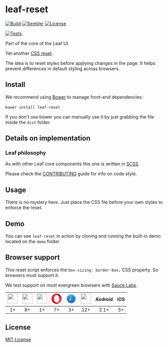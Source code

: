 # <a href="#" id="top"></a>leaf-reset

[![Build]](https://circleci.com/gh/leafui/leaf-reset/tree/master) [![SemVer]](http://semver.org/)
[![License]](LICENSE)

[![Tests](https://saucelabs.com/browser-matrix/leafui.svg)](https://saucelabs.com/u/leafui)

Part of the core of the Leaf UI.

Yet another [CSS reset]().

The idea is to reset styles before applying changes in the page. It helps prevent differences in default styling across browsers.

## <a href="#" id="install"></a>Install

We recommend using [Bower](http://bower.io/) to manage front-end dependencies:

`bower install leaf-reset`

If you don't use bower you can manually use it by just grabbing the file inside the `dist` folder.

## <a href="#" id="impl"></a>Details on implementation

### Leaf philosophy

As with other Leaf core components this one is written in [SCSS]().

Please check the [CONTRIBUTING](CONTRIBUTING.md) guide for info on code style.

## <a href="#" id="usage"></a>Usage

There is no mystery here. Just place the CSS file before your own styles to enforce the reset.

## <a href="#" id="demo"></a>Demo

You can see `leaf-reset` in action by cloning and running the built-in demo located on the `demo` folder.

## <a href="#" id="browsersupport"></a>Browser support

This reset script enforces the `box-sizing: border-box;` CSS property. So browsers must support it.

We test support on most evergreen browsers with [Sauce Labs](https://saucelabs.com/).

| <img src="https://raw.githubusercontent.com/alrra/browser-logos/master/chrome/chrome_64x64.png" width="32px" height="32px"> | <img src="https://raw.githubusercontent.com/alrra/browser-logos/master/internet-explorer/internet-explorer_64x64.png" width="32px" height="32px"> | <img src="https://raw.githubusercontent.com/alrra/browser-logos/master/firefox/firefox_64x64.png" width="32px" height="32px"> | <img src="https://raw.githubusercontent.com/alrra/browser-logos/master/opera/opera_64x64.png" width="32px" height="32px"> | <img src="https://raw.githubusercontent.com/alrra/browser-logos/master/safari/safari_64x64.png" width="32px" height="32px"> | <img src="https://raw.githubusercontent.com/alrra/browser-logos/master/edge/edge_64x64.png" width="32px" height="32px">  | Android | iOS |
| :---:  |:---:|  :---:  | :---: | :---:  | :---:|  :---:  |:---:|
|   1+  | 8+ |   1+   |  7+  |   3+   |  12+ |   2.1+  |  5+ |

## <a href="#" id="license"></a>License

[MIT License](LICENSE)

[Build]: https://img.shields.io/circleci/project/leafui/leaf-reset/master.svg
[SemVer]: https://img.shields.io/:semver-%E2%9C%93-brightgreen.svg
[License]: https://img.shields.io/github/license/leafui/leaf-reset.svg
